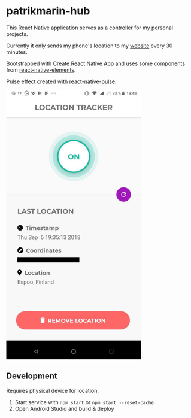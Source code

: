 # patrikmarin-hub
This React Native application serves as a controller for my personal projects.

Currently it only sends my phone's location to my [website](https://github.com/marinp1/patrikmarin.fi) every 30 minutes.

Bootstrapped with [Create React Native App](https://github.com/react-community/create-react-native-app) and uses some components from [react-native-elements](https://github.com/react-native-training/react-native-elements).

Pulse effect created with [react-native-pulse](https://github.com/sahlhoff/react-native-pulse).

<img src="https://raw.githubusercontent.com/marinp1/patrikmarin-hub/master/resources/screenshot.jpg" height="720" width="360" >

## Development
Requires physical device for location.
1. Start service with `npm start` or `npm start --reset-cache`
2. Open Android Studio and build & deploy
